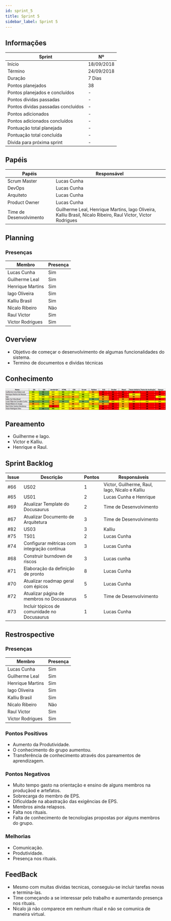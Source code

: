 ```yaml
---
id: sprint_5
title: Sprint 5
sidebar_label: Sprint 5
---
```


## Informações

|Sprint|Nº|
|--------|---------|
|Início|18/09/2018|
|Término|24/09/2018|
|Duração|7 Dias|
|Pontos planejados|38|
|Pontos planejados e concluídos|-|
|Pontos dívidas passadas|-|
|Pontos dívidas passadas concluídos|-|
|Pontos adicionados|-|
|Pontos adicionados concluídos|-|
|Pontuação total planejada|-|
|Pontuação total concluída|-|
|Dívida para próxima sprint|-|

## Papéis

|Papéis|Responsável|
|--------|---------|
|Scrum Master|Lucas Cunha|
|DevOps|Lucas Cunha|
|Arquiteto|Lucas Cunha|
|Product Owner|Lucas Cunha|
|Time de Desenvolvimento|Guilherme Leal, Henrique Martins, Iago Oliveira, Kalliu Brasil, Nícalo Ribeiro, Raul Victor, Victor Rodrigues|

## Planning

### Presenças

|Membro|Presença|
|--------|---------|
|Lucas Cunha|Sim|
|Guilherme Leal|Sim|
|Henrique Martins|Sim|
|Iago Oliveira|Sim|
|Kalliu Brasil|Sim|
|Nícalo Ribeiro|Não|
|Raul Victor|Sim|
|Victor Rodrigues|Sim|

## Overview
- Objetivo de começar o desenvolvimento de algumas funcionalidades do sistema.
- Termino de documentos e dividas técnicas
## Conhecimento

![CONHECIMENTO](../assets/conhecimento5.png)

## Pareamento
- Guilherme e Iago.
- Victor e Kalliu.
- Henrique e Raul.

## Sprint Backlog

|Issue|	Descrição|	Pontos|	Responsáveis|
|-----|----------|--------|-------------|
|#66| US02| 1 |Victor, Guilherme, Raul, Iago, Nicalo e Kalliu|
|#65| US01     | 2 |Lucas Cunha e Henrique|
|#69| Atualizar Template do Docusaurus          | 2 |Time de Desenvolvimento|
|#67| Atualizar Documento de Arquitetura      | 3 |Time de Desenvolvimento|
|#82| US03 | 3 |Kalliu|
|#75| TS01 | 2 |Lucas Cunha|
|#74| Configurar métricas com integração contínua| 3 |Lucas Cunha|
|#68| Construir burndown de riscos | 3 |Lucas cunha|
|#71| Elaboração da definição de pronto | 8 |Lucas Cunha|
|#70 | Atualizar roadmap geral com épicos      | 5 |Lucas Cunha|
|#72 | Atualizar página de membros no Docusaurus       | 5 |Time de Desenvolvimento|
|#73 |Incluir tópicos de comunidade no Docusaurus | 1 |Lucas Cunha|



## Restrospective 

### Presenças

|Membro|Presença|
|--------|---------|
|Lucas Cunha|Sim|
|Guilherme Leal|Sim|
|Henrique Martins|Sim|
|Iago Oliveira|Sim|
|Kalliu Brasil|Sim|
|Nícalo Ribeiro|Não|
|Raul Victor|Sim|
|Victor Rodrigues|Sim|

### Pontos Positivos
- Aumento da Produtividade.
- O conhecimento do grupo aumentou.
- Transferência de conhecimento através dos pareamentos de aprendizagem.

### Pontos Negativos
- Muito tempo gasto na orientação e ensino de alguns membros na produçãod e artefatos.
- Sobrecarga do membro de EPS.
- Dificuldade na abastração das exigências de EPS.
- Membros ainda relapsos.
- Falta nos rituais.
- Falta de conhecimento de tecnologias propostas por alguns membros do grupo.

### Melhorias
- Comunicação.
- Produtividade.
- Presença nos rituais.

## FeedBack
- Mesmo com muitas dívidas tecnicas, conseguiu-se incluir tarefas novas e termina-las.
- Time começando a se interessar pelo trabalho e aumentando presença nos rituais.
- Nicalo já não comparece em nenhum ritual e não se comunica de maneira virtual.
